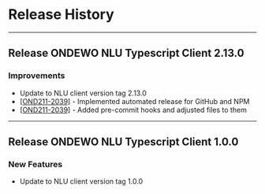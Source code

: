 # Release History
*****************

## Release ONDEWO NLU Typescript Client 2.13.0

### Improvements
 * Update to NLU client version tag 2.13.0
 * [[OND211-2039]](https://ondewo.atlassian.net/browse/OND211-2039) - Implemented automated release for GitHub and NPM
 * [[OND211-2039]](https://ondewo.atlassian.net/browse/OND211-2039) - Added pre-commit hooks and adjusted files to them

*****************

## Release ONDEWO NLU Typescript Client 1.0.0

### New Features
 * Update to NLU client version tag 1.0.0